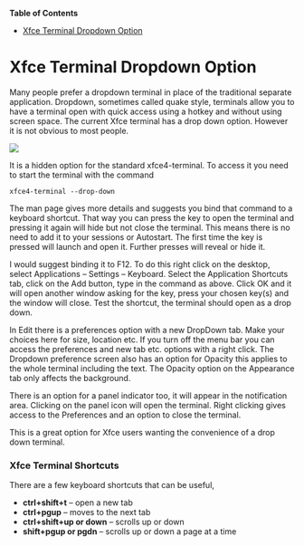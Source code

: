 

**Table of Contents**  

- [Xfce Terminal Dropdown Option](#xfce-terminal-dropdown-option)



<a name="xfce-terminal-dropdown-option"></a>
# Xfce Terminal Dropdown Option

Many people prefer a dropdown terminal in place of the traditional separate application. Dropdown, sometimes called quake style, terminals allow you to have a terminal open with quick access using a hotkey and without using screen space. The current Xfce terminal has a drop down option. However it is not obvious to most people.

![](https://github.com/kororaproject/kp-documentation/wiki/img/Xfce4-Terminal.png)

It is a hidden option for the standard xfce4-terminal. To access it you need to start the terminal with the command

```
xfce4-terminal --drop-down
```

The man page gives more details and suggests you bind that command to a keyboard shortcut. That way you can press the key to open the terminal and pressing it again will hide but not close the terminal. This means there is no need to add it to your sessions or Autostart. The first time the key is pressed will launch and open it. Further presses will reveal or hide it.

I would suggest binding it to F12. To do this right click on the desktop, select Applications – Settings – Keyboard. Select the Application Shortcuts tab, click on the Add button, type in the command as above. Click OK and it will open another window asking for the key, press your chosen key(s) and the window will close. Test the shortcut, the terminal should open as a drop down.

In Edit there is a preferences option with a new DropDown tab. Make your choices here for size, location etc. If you turn off the menu bar you can access the preferences and new tab etc. options with a right click. The Dropdown preference screen also has an option for Opacity this applies to the whole terminal including the text. The Opacity option on the Appearance tab only affects the background.

There is an option for a panel indicator too, it will appear in the notification area. Clicking on the panel icon will open the terminal. Right clicking gives access to the Preferences and an option to close the terminal.

This is a great option for Xfce users wanting the convenience of a drop down terminal.

### Xfce Terminal Shortcuts
There are a few keyboard shortcuts that can be useful, 
- **ctrl+shift+t** – open a new tab
- **ctrl+pgup** – moves to the next tab 
- **ctrl+shift+up or down** – scrolls up or down
- **shift+pgup or pgdn** – scrolls up or down a page at a time
